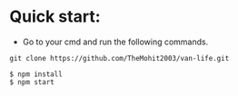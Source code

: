 # Quick start:

- Go to your cmd and run the following commands.

```
git clone https://github.com/TheMohit2003/van-life.git
```
```
$ npm install
$ npm start
````
